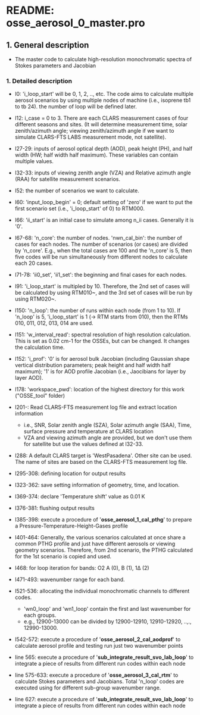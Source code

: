 # README: osse_aerosol_0_master.pro

## 1. General description
- The master code to calculate high-resolution monochromatic spectra of Stokes parameters and Jacobian

### 1. Detailed description
- l0: 'i_loop_start' will be 0, 1, 2, .., etc. The code aims to calculate multiple aerosol scenarios by using multiple nodes of machine (i.e., isoprene tb1 to tb 24). the number of loop will be defined later. 

- l12: i_case = 0 to 3. There are each CLARS measurement cases of four different seasons and sites. (It will determine measurement time, solar zenith/azimuth angle; viewing zenith/azimuth angle if we want to simulate CLARS-FTS LABS measurement mode, not satellite).  

- l27-29: inputs of aerosol optical depth (AOD), peak height (PH), and half width (HW; half width half maximum). These variables can contain multiple values.  

- l32-33: inputs of viewing zenith angle (VZA) and Relative azimuth angle (RAA) for satellite measurement scenarios.  

- l52: the number of scenarios we want to calculate.  

- l60: 'input_loop_begin' = 0; default setting of 'zero' if we want to put the first scenario set (i.e., 'i_loop_start' of 0) to RTM000.  

- l66: 'ii_start' is an initial case to simulate among n_ii cases. Generally it is '0'.

- l67-68: 'n_core': the number of nodes. 'nwn_cal_bin':  the number of cases for each nodes. The number of scenarios (or cases) are divided by 'n_core'. E.g., when the total cases are 100 and the 'n_core' is 5, then five codes will be run simultaneously from different nodes to calculate each 20 cases.

- l71-78: 'ii0_set', 'ii1_set': the beginning and final cases for each nodes.

- l91: 'i_loop_start' is multipled by 10. Therefore, the 2nd set of cases will be calculated by using RTM010~, and the 3rd set of cases will be run by using RTM020~.

- l150: 'n_loop': the number of runs within each node (from 1 to 10). If 'n_loop' is 5, 'i_loop_start' is 1 (-> RTM starts from 010), then the RTMs 010, 011, 012, 013, 014 are used.

- l151: 'w_interval_read': spectral resolution of high resolution calculation. This is set as 0.02 cm-1 for the OSSEs, but can be changed. It changes the calculation time.

- l152: 'i_prof': '0' is for aerosol bulk Jacobian (including Gaussian shape vertical distribution parameters; peak height and half width half maximum); '1' is for AOD profile Jacobian (i.e., Jaocibians for layer by layer AOD).

- l178: 'workspace_pwd': location of the highest directory for this work ("OSSE_tool" folder)

- l201-: Read CLARS-FTS measurement log file and extract location information 
  - i.e., SNR, Solar zenith angle (SZA), Solar azimuth angle (SAA), Time, surface pressure and temperature at CLARS location
  - VZA and viewing azimuth angle are provided, but we don't use them for satellite but use the values defined at l32-33.
  
- l288: A default CLARS target is 'WestPasadena'. Other site can be used. The name of sites are based on the CLARS-FTS measurement log file.

- l295-308: defining location for output results

- l323-362: save setting information of geometry, time, and location.

- l369-374: declare 'Temperature shift' value as 0.01 K 

- l376-381: flushing output results

- l385-398: execute a procedure of '**osse_aerosol_1_cal_pthg**' to prepare a Pressure-Temperature-Height-Gases profile

- l401-464: Generally, the various scenarios calculated at once share a common PTHG profile and just have different aerosols or viewing geometry scenarios. Therefore, from 2nd scenario, the PTHG calculated for the 1st scenario is copied and used.

- l468: for loop iteration for bands: O2 A (0), B (1), 1∆ (2)

- l471-493: wavenumber range for each band.

- l521-536: allocating the individual monochromatic channels to different codes.
  - 'wn0_loop' and 'wn1_loop' contain the first and last wavenumber for each groups.
  - e.g., 12900-13000 can be divided by 12900-12910, 12910-12920, ..,., 12990-13000.
  
- l542-572: execute a procedure of '**osse_aerosol_2_cal_aodprof**' to calculate aerosol profile and testing run just two wavenumber points

- line 565: execute a procedure of '**sub_integrate_result_svo_lab_loop**' to integrate a piece of results from different run codes within each node

- line 575-633: execute a procedure of '**osse_aerosol_3_cal_rtm**' to calculate Stokes parameters and Jacobians. Total 'n_loop' codes are executed using for different sub-group wavenumber range.

- line 627: execute a procedure of '**sub_integrate_result_svo_lab_loop**' to integrate a piece of results from different run codes within each node



